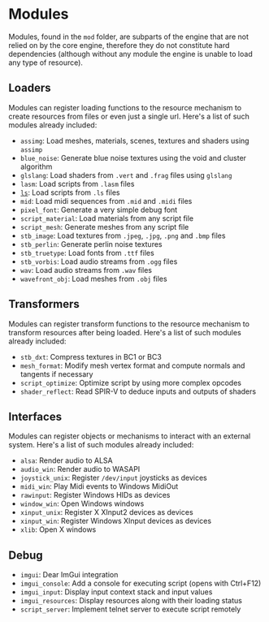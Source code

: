 # Modules
Modules, found in the `mod` folder, are subparts of the engine that are not relied on by the core engine, therefore they do not constitute hard dependencies (although without any module the engine is unable to load any type of resource).

## Loaders
Modules can register loading functions to the resource mechanism to create resources from files or even just a single url. Here's a list of such modules already included:
- `assimg`: Load meshes, materials, scenes, textures and shaders using `assimp`
- `blue_noise`: Generate blue noise textures using the void and cluster algorithm
- `glslang`: Load shaders from `.vert` and `.frag` files using `glslang`
- `lasm`: Load scripts from `.lasm` files
- [`ls`](module/ls.md): Load scripts from `.ls` files
- `mid`: Load midi sequences from `.mid` and `.midi` files
- `pixel_font`: Generate a very simple debug font
- `script_material`: Load materials from any script file
- `script_mesh`: Generate meshes from any script file
- `stb_image`: Load textures from `.jpeg`, `.jpg`, `.png` and `.bmp` files
- `stb_perlin`: Generate perlin noise textures
- `stb_truetype`: Load fonts from `.ttf` files
- `stb_vorbis`: Load audio streams from `.ogg` files
- `wav`: Load audio streams from `.wav` files
- `wavefront_obj`: Load meshes from `.obj` files

## Transformers
Modules can register transform functions to the resource mechanism to transform resources after being loaded. Here's a list of such modules already included:
- `stb_dxt`: Compress textures in BC1 or BC3
- `mesh_format`: Modify mesh vertex format and compute normals and tangents if necessary
- `script_optimize`: Optimize script by using more complex opcodes
- `shader_reflect`: Read SPIR-V to deduce inputs and outputs of shaders

## Interfaces
Modules can register objects or mechanisms to interact with an external system. Here's a list of such modules already included:
- `alsa`: Render audio to ALSA
- `audio_win`: Render audio to WASAPI
- `joystick_unix`: Register `/dev/input` joysticks as devices
- `midi_win`: Play Midi events to Windows MidiOut
- `rawinput`: Register Windows HIDs as devices
- `window_win`: Open Windows windows
- `xinput_unix`: Register X XInput2 devices as devices
- `xinput_win`: Register Windows XInput devices as devices
- `xlib`: Open X windows

## Debug
- `imgui`: Dear ImGui integration
- `imgui_console`: Add a console for executing script (opens with Ctrl+F12)
- `imgui_input`: Display input context stack and input values
- `imgui_resources`: Display resources along with their loading status
- `script_server`: Implement telnet server to execute script remotely
